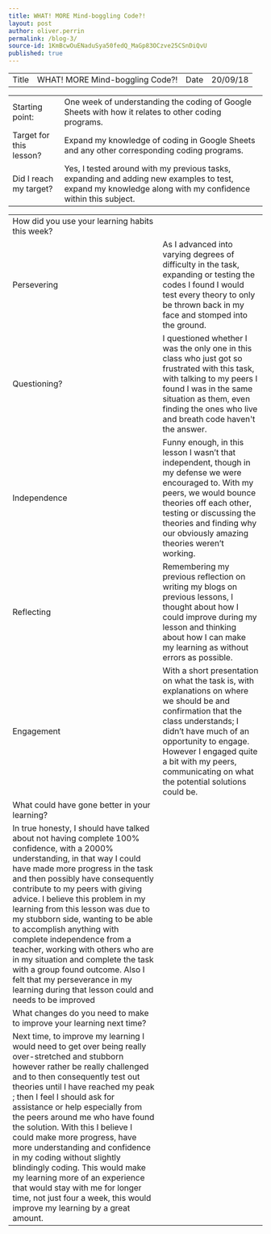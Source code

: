 ```yaml
---
title: WHAT! MORE Mind-boggling Code?!
layout: post
author: oliver.perrin
permalink: /blog-3/
source-id: 1KmBcwOuENaduSya50fedQ_MaGp83OCzve25CSnDiQvU
published: true
---
```

<table>
  <tr>
    <td>Title</td>
    <td>WHAT! MORE Mind-boggling Code?!</td>
    <td>Date</td>
    <td>20/09/18</td>
  </tr>
</table>


<table>
  <tr>
    <td>Starting point:</td>
    <td>One week of understanding the coding of Google Sheets with how it relates to other coding programs.</td>
  </tr>
  <tr>
    <td>Target for this lesson?</td>
    <td>Expand my knowledge of coding in Google Sheets and any other corresponding coding programs.</td>
  </tr>
  <tr>
    <td>Did I reach my target? </td>
    <td>Yes, I tested around with my previous tasks, expanding and adding new examples to test, expand my knowledge along with my confidence within this subject.</td>
  </tr>
</table>


<table>
  <tr>
    <td>How did you use your learning habits this week?</td>
    <td></td>
  </tr>
  <tr>
    <td>Persevering</td>
    <td>As I advanced into varying degrees of difficulty in the task, expanding or testing the codes I found I would test every theory to only be thrown back in my face and stomped into the ground.</td>
  </tr>
  <tr>
    <td>Questioning?</td>
    <td>I questioned whether I was the only one in this class who just got so frustrated with this task, with talking to my peers I found I was in the same situation as them, even finding the ones who live and breath code haven't the answer.</td>
  </tr>
  <tr>
    <td>Independence</td>
    <td>Funny enough, in this lesson I wasn’t that independent, though in my defense we were encouraged to. With my peers, we would bounce theories off each other, testing or discussing the theories and finding why our obviously amazing theories weren’t working.</td>
  </tr>
  <tr>
    <td>Reflecting</td>
    <td>Remembering my previous reflection on writing my blogs on previous lessons, I thought about how I could improve during my lesson and thinking about how I can make my learning as without errors as possible.</td>
  </tr>
  <tr>
    <td>Engagement</td>
    <td>With a short presentation on what the task is, with explanations on where we should be and confirmation that the class understands; I didn’t have much of an opportunity to engage. However I engaged  quite a bit with my peers, communicating on what the potential solutions could be.</td>
  </tr>
  <tr>
    <td>What could have gone better in your learning?</td>
    <td></td>
  </tr>
  <tr>
    <td>In true honesty, I should have talked about not having complete 100% confidence, with a 2000% understanding, in that way I could have made more progress in the task and then possibly have consequently contribute to my peers with giving advice. I believe this problem in my learning from this lesson was due to my stubborn side, wanting to be able to accomplish anything with complete independence from a teacher, working with others who are in my situation and complete the task with a group found outcome. Also I felt that my perseverance in my learning during that lesson could and needs to be improved </td>
    <td></td>
  </tr>
  <tr>
    <td>What changes do you need to make to improve your learning next time?</td>
    <td></td>
  </tr>
  <tr>
    <td>Next time, to improve my learning I would need to get over being really over-stretched and stubborn however rather be really challenged and to then consequently test out theories until I have reached my peak ; then I feel I should ask for assistance or help especially from the peers around me who have found the solution. With this I believe I could make more progress, have more understanding and confidence in my coding without slightly blindingly coding. This would make my learning more of an experience that would stay with me for longer time, not just four a week, this would improve my learning by a great amount.</td>
    <td></td>
  </tr>
</table>


